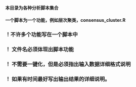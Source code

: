 #### 本目录为各种分析脚本集合
#### 一个脚本为一个功能，例如层次聚类，consensus_cluster.R
### ！不许多个功能写在一个脚本中
### ！ 文件名必须体现出脚本功能
### ！ 不需要一键化，但是必须指出输入数据详细格式说明
### ！ 如果有时间最好写出输出结果的详细说明。

